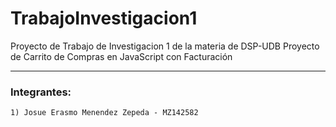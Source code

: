 # TrabajoInvestigacion1
Proyecto de Trabajo de Investigacion 1 de la materia de DSP-UDB
Proyecto de Carrito de Compras en JavaScript con Facturación

------------

### Integrantes:
    1) Josue Erasmo Menendez Zepeda - MZ142582